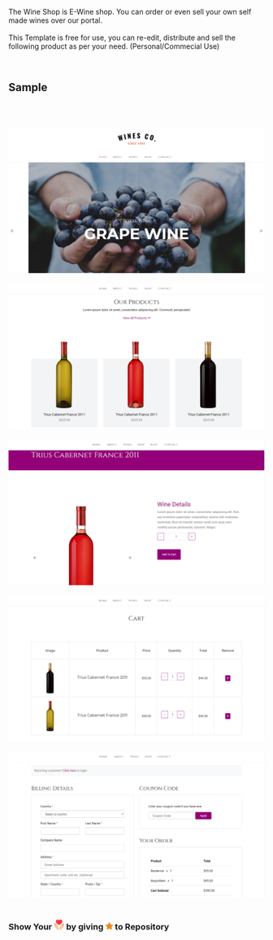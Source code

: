 The Wine Shop is E-Wine shop. You can order or even sell your own self made wines over our portal.
<br> 
<br> This Template is free for use, you can re-edit, distribute and sell the following product as per your need. (Personal/Commecial Use)
<br>

<br> <h2> Sample </h2>
<br>
<br>

<img src="sample/1.png"> </img><br>
<br>
<img src="sample/2.png"> </img><br><br>
<img src="sample/3.png"> </img><br><br>
<img src="sample/4.png"> </img><br><br>
<img src="sample/5.png"> </img><br><br>


<h3> Show Your <img src="sample/give.png" height="4%" width="4%"> </img> by giving <img src="sample/star.png" height="2%" width="3%"></img> to Repository </h3>
